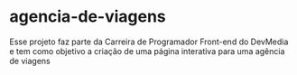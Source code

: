 # agencia-de-viagens
 Esse projeto faz parte da Carreira de Programador Front-end do DevMedia e tem como objetivo a criação de uma página interativa para uma agência de viagens
